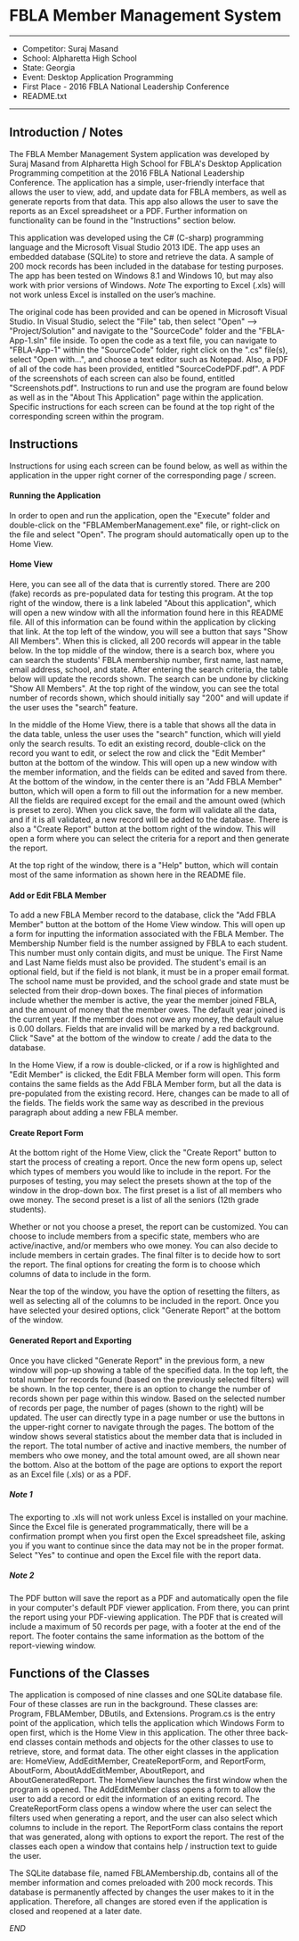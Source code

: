 # FBLA Member Management System
***
* Competitor: Suraj Masand
* School: Alpharetta High School
* State: Georgia
* Event: Desktop Application Programming
* First Place - 2016 FBLA National Leadership Conference
* README.txt
***

## **Introduction / Notes**

The FBLA Member Management System application was developed by Suraj Masand from Alpharetta High School for FBLA's Desktop Application Programming competition at the 2016 FBLA National Leadership Conference. The application has a simple, user-friendly interface that allows the user to view, add, and update data for FBLA members, as well as generate reports from that data. This app also allows the user to save the reports as an Excel spreadsheet or a PDF. Further information on functionality can be found in the "Instructions" section below.

This application was developed using the C# (C-sharp) programming language and the Microsoft Visual Studio 2013 IDE. The app uses an embedded database (SQLite) to store and retrieve the data. A sample of 200 mock records has been included in the database for testing purposes. The app has been tested on Windows 8.1 and Windows 10, but may also work with prior versions of Windows. *Note* The exporting to Excel (.xls) will not work unless Excel is installed on the user’s machine.

The original code has been provided and can be opened in Microsoft Visual Studio. In Visual Studio, select the "File" tab, then select "Open" --> "Project/Solution" and navigate to the "SourceCode" folder and the "FBLA-App-1.sln" file inside. To open the code as a text file, you can navigate to "FBLA-App-1" within the "SourceCode" folder, right click on the ".cs" file(s), select "Open with...", and choose a text editor such as Notepad. Also, a PDF of all of the code has been provided, entitled "SourceCodePDF.pdf". A PDF of the screenshots of each screen can also be found, entitled "Screenshots.pdf". Instructions to run and use the program are found below as well as in the "About This Application" page within the application. Specific instructions for each screen can be found at the top right of the corresponding screen within the program.

## **Instructions**

Instructions for using each screen can be found below, as well as within the application in the upper right corner of the corresponding page / screen.

#### Running the Application
In order to open and run the application, open the "Execute" folder and double-click on the "FBLAMemberManagement.exe" file, or right-click on the file and select "Open". The program should automatically open up to the Home View.  



#### Home View

Here, you can see all of the data that is currently stored. There are 200 (fake) records as pre-populated data for testing this program. At the top right of the window, there is a link labeled "About this application", which will open a new window with all the information found here in this README file. All of this information can be found within the application by clicking that link. At the top left of the window, you will see a button that says "Show All Members". When this is clicked, all 200 records will appear in the table below. In the top middle of the window,  there is a search box, where you can search the students' FBLA membership number, first name, last name, email address, school, and state. After entering the search criteria, the table below will update the records shown. The search can be undone by clicking "Show All Members". At the top right of the window, you can see the total number of records shown, which should initially say "200" and will update if the user uses the "search" feature.

In the middle of the Home View, there is a table that shows all the data in the data table, unless the user uses the "search" function, which will yield only the search results. To edit an existing record, double-click on the record you want to edit, or select the row and click the "Edit Member" button at the bottom of the window. This will open up a new window with the member information, and the fields can be edited and saved from there. At the bottom of the window, in the center there is an "Add FBLA Member" button, which will open a form to fill out the information for a new member. All the fields are required except for the email and the amount owed (which is preset to zero). When you click save, the form will validate all the data, and if it is all validated, a new record will be added to the database. There is also a "Create Report" button at the bottom right of the window. This will open a form where you can select the criteria for a report and then generate the report.

At the top right of the window, there is a "Help" button, which will contain most of the same information as shown here in the README file.

#### Add or Edit FBLA Member
To add a new FBLA Member record to the database, click the "Add FBLA Member" button at the bottom of the Home View window. This will open up a form for inputting the information associated with the FBLA Member. The Membership Number field is the number assigned by FBLA to each student. This number must only contain digits, and must be unique. The First Name and Last Name fields must also be provided. The student's email is an optional field, but if the field is not blank, it must be in a proper email format. The school name must be provided, and the school grade and state must be selected from their drop-down boxes. The final pieces of information include whether the member is active, the year the member joined FBLA, and the amount of money that the member owes. The default year joined is the current year. If the member does not owe any money, the default value is 0.00 dollars. Fields that are invalid will be marked by a red background. Click "Save" at the bottom of the window to create / add the data to the database.

In the Home View, if a row is double-clicked, or if a row is highlighted and "Edit Member" is clicked, the Edit FBLA Member form will open. This form contains the same fields as the Add FBLA Member form, but all the data is pre-populated from the existing record. Here, changes can be made to all of the fields. The fields work the same way as described in the previous paragraph about adding a new FBLA member.

#### Create Report Form
At the bottom right of the Home View, click the "Create Report" button to start the process of creating a report. Once the new form opens up, select which types of members you would like to include in the report. For the purposes of testing, you may select the presets shown at the top of the window in the drop-down box. The first preset is a list of all members who owe money. The second preset is a list of all the seniors (12th grade students).

Whether or not you choose a preset, the report can be customized. You can choose to include members from a specific state, members who are active/inactive, and/or members who owe money. You can also decide to include members in certain grades. The final filter is to decide how to sort the report. The final options for creating the form is to choose which columns of data to include in the form.

Near the top of the window, you have the option of resetting the filters, as well as selecting all of the columns to be included in the report. Once you have selected your desired options, click "Generate Report" at the bottom of the window.

#### Generated Report and Exporting
Once you have clicked "Generate Report" in the previous form, a new window will pop-up showing a table of the specified data. In the top left, the total number for records found (based on the previously selected filters) will be shown. In the top center, there is an option to change the number of records shown per page within this window. Based on the selected number of records per page, the number of pages (shown to the right) will be updated. The user can directly type in a page number or use the buttons in the upper-right corner to navigate through the pages. The bottom of the window shows several statistics about the member data that is included in the report. The total number of active and inactive members, the number of members who owe money, and the total amount owed, are all shown near the bottom. Also at the bottom of the page are options to export the report as an Excel file (.xls) or as a PDF.

##### *Note 1*
The exporting to .xls will not work unless Excel is installed on your machine. Since the Excel file is generated programmatically, there will be a confirmation prompt when you first open the Excel spreadsheet file, asking you if you want to continue since the data may not be in the proper format. Select "Yes" to continue and open the Excel file with the report data.

##### *Note 2*
The PDF button will save the report as a PDF and automatically open the file in your computer's default PDF viewer application. From there, you can print the report using your PDF-viewing application. The PDF that is created will include a maximum of 50 records per page, with a footer at the end of the report. The footer contains the same information as the bottom of the report-viewing window.

## **Functions of the Classes**
The application is composed of nine classes and one SQLite database file. Four of these classes are run in the background. These classes are: Program, FBLAMember, DButils, and Extensions. Program.cs is the entry point of the application, which tells the application which Windows Form to open first, which is the Home View in this application. The other three back-end classes contain methods and objects for the other classes to use to retrieve, store, and format data. The other eight classes in the application are: HomeView, AddEditMember, CreateReportForm, and ReportForm, AboutForm, AboutAddEditMember, AboutReport, and AboutGeneratedReport. The HomeView launches the first window when the program is opened. The AddEditMember class opens a form to allow the user to add a record or edit the information of an exiting record. The CreateReportForm class opens a window where the user can select the filters used when generating a report, and the user can also select which columns to include in the report. The ReportForm class contains the report that was generated, along with options to export the report. The rest of the classes each open a window that contains help / instruction text to guide the user.

The SQLite database file, named FBLAMembership.db, contains all of the member information and comes preloaded with 200 mock records. This database is permanently affected by changes the user makes to it in the application. Therefore, all changes are stored even if the application is closed and reopened at a later date.

*END*
